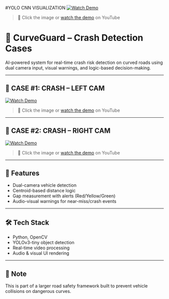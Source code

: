 #YOLO CNN VISUALIZATION
[![Watch Demo](https://img.youtube.com/vi/v5OVGIeGnMk/0.jpg)](https://youtu.be/v5OVGIeGnMk?si=ua0S-4tZMSDk9cP7)
> 🎥 Click the image or [watch the demo](https://youtu.be/v5OVGIeGnMk?si=ua0S-4tZMSDk9cP7) on YouTube


# 🚨 CurveGuard – Crash Detection Cases

AI-powered system for real-time crash risk detection on curved roads using dual camera input, visual warnings, and logic-based decision-making.

---

## 📌 CASE #1: CRASH – LEFT CAM

[![Watch Demo](https://img.youtube.com/vi/VgMtw-CiTH4/0.jpg)](https://youtu.be/VgMtw-CiTH4)

> 🎥 Click the image or [watch the demo](https://youtu.be/VgMtw-CiTH4) on YouTube

---

## 📌 CASE #2: CRASH – RIGHT CAM

[![Watch Demo](https://img.youtube.com/vi/VgMtw-CiTH4/0.jpg)](https://youtu.be/VgMtw-CiTH4)

> 🎥 Click the image or [watch the demo](https://youtu.be/VgMtw-CiTH4) on YouTube

---

## 🧠 Features

- Dual-camera vehicle detection
- Centroid-based distance logic
- Gap measurement with alerts (Red/Yellow/Green)
- Audio-visual warnings for near-miss/crash events

---

## 🛠 Tech Stack

- Python, OpenCV
- YOLOv3-tiny object detection
- Real-time video processing
- Audio & visual UI rendering

---

## 📎 Note

This is part of a larger road safety framework built to prevent vehicle collisions on dangerous curves.

